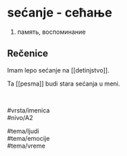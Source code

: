 # sećanje - сећање

1. память, воспоминание  

## Rečenice

Imam lepo sećanje na [[detinjstvo]].  

Ta [[pesma]] budi stara sećanja u meni.  

<br>

#vrsta/imenica  
#nivo/A2  

#tema/ljudi  
#tema/emocije  
#tema/vreme
